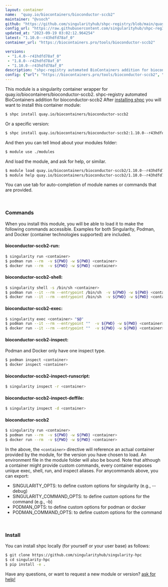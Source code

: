 ```yaml
---
layout: container
name:  "quay.io/biocontainers/bioconductor-sccb2"
maintainer: "@vsoch"
github: "https://github.com/singularityhub/shpc-registry/blob/main/quay.io/biocontainers/bioconductor-sccb2/container.yaml"
config_url: "https://raw.githubusercontent.com/singularityhub/shpc-registry/main/quay.io/biocontainers/bioconductor-sccb2/container.yaml"
updated_at: "2023-09-19 03:02:12.964254"
latest: "1.10.0--r43hdfd78af_0"
container_url: "https://biocontainers.pro/tools/bioconductor-sccb2"

versions:
 - "1.4.0--r41hdfd78af_0"
 - "1.8.0--r42hdfd78af_0"
 - "1.10.0--r43hdfd78af_0"
description: "shpc-registry automated BioContainers addition for bioconductor-sccb2"
config: {"url": "https://biocontainers.pro/tools/bioconductor-sccb2", "maintainer": "@vsoch", "description": "shpc-registry automated BioContainers addition for bioconductor-sccb2", "latest": {"1.10.0--r43hdfd78af_0": "sha256:d8c5cdd5b49015d4e96b4e4e88628ff5f8ccd0ec112a60f3a6de4429330c64fb"}, "tags": {"1.4.0--r41hdfd78af_0": "sha256:f1797104965483ec4c73774b4adc1ea56f6b57ca6d3e23d0984325a42d8f2329", "1.8.0--r42hdfd78af_0": "sha256:a822ba8da7e55fa0c7eeee3a6b4e09e46d6097cfc540e588a173f7c13ac7c8ab", "1.10.0--r43hdfd78af_0": "sha256:d8c5cdd5b49015d4e96b4e4e88628ff5f8ccd0ec112a60f3a6de4429330c64fb"}, "docker": "quay.io/biocontainers/bioconductor-sccb2"}
---
```


This module is a singularity container wrapper for quay.io/biocontainers/bioconductor-sccb2.
shpc-registry automated BioContainers addition for bioconductor-sccb2
After [installing shpc](#install) you will want to install this container module:


```bash
$ shpc install quay.io/biocontainers/bioconductor-sccb2
```

Or a specific version:

```bash
$ shpc install quay.io/biocontainers/bioconductor-sccb2:1.10.0--r43hdfd78af_0
```

And then you can tell lmod about your modules folder:

```bash
$ module use ./modules
```

And load the module, and ask for help, or similar.

```bash
$ module load quay.io/biocontainers/bioconductor-sccb2/1.10.0--r43hdfd78af_0
$ module help quay.io/biocontainers/bioconductor-sccb2/1.10.0--r43hdfd78af_0
```

You can use tab for auto-completion of module names or commands that are provided.

<br>

### Commands

When you install this module, you will be able to load it to make the following commands accessible.
Examples for both Singularity, Podman, and Docker (container technologies supported) are included.

#### bioconductor-sccb2-run:

```bash
$ singularity run <container>
$ podman run --rm  -v ${PWD} -w ${PWD} <container>
$ docker run --rm  -v ${PWD} -w ${PWD} <container>
```

#### bioconductor-sccb2-shell:

```bash
$ singularity shell -s /bin/sh <container>
$ podman run --it --rm --entrypoint /bin/sh  -v ${PWD} -w ${PWD} <container>
$ docker run --it --rm --entrypoint /bin/sh  -v ${PWD} -w ${PWD} <container>
```

#### bioconductor-sccb2-exec:

```bash
$ singularity exec <container> "$@"
$ podman run --it --rm --entrypoint ""  -v ${PWD} -w ${PWD} <container> "$@"
$ docker run --it --rm --entrypoint ""  -v ${PWD} -w ${PWD} <container> "$@"
```

#### bioconductor-sccb2-inspect:

Podman and Docker only have one inspect type.

```bash
$ podman inspect <container>
$ docker inspect <container>
```

#### bioconductor-sccb2-inspect-runscript:

```bash
$ singularity inspect -r <container>
```

#### bioconductor-sccb2-inspect-deffile:

```bash
$ singularity inspect -d <container>
```



#### bioconductor-sccb2

```bash
$ singularity run <container>
$ podman run --rm  -v ${PWD} -w ${PWD} <container>
$ docker run --rm  -v ${PWD} -w ${PWD} <container>
```


In the above, the `<container>` directive will reference an actual container provided
by the module, for the version you have chosen to load. An environment file in the
module folder will also be bound. Note that although a container
might provide custom commands, every container exposes unique exec, shell, run, and
inspect aliases. For anycommands above, you can export:

 - SINGULARITY_OPTS: to define custom options for singularity (e.g., --debug)
 - SINGULARITY_COMMAND_OPTS: to define custom options for the command (e.g., -b)
 - PODMAN_OPTS: to define custom options for podman or docker
 - PODMAN_COMMAND_OPTS: to define custom options for the command

<br>

### Install

You can install shpc locally (for yourself or your user base) as follows:

```bash
$ git clone https://github.com/singularityhub/singularity-hpc
$ cd singularity-hpc
$ pip install -e .
```

Have any questions, or want to request a new module or version? [ask for help!](https://github.com/singularityhub/singularity-hpc/issues)
